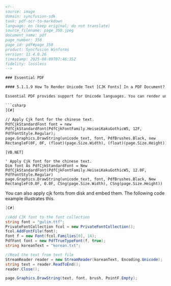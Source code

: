 ```html
<!-- 
source: image
domain: syncfusion-sdk
task: pdf-ocr-to-markdown
language: en (keep original; do not translate)
source_filename: page_350.jpeg
document_name: pdf
page_number: 350
page_id: pdf#page_350
product: Syncfusion Winforms
version: 11.4.0.26
timestamp: 2025-08-09T07:46:35Z
fidelity: lossless
-->

### Essential PDF

#### 5.1.1.9 How To Render Unicode Text [CJK Fonts] In a PDF Document?

Essential PDF provides support for Unicode languages. You can render unicode text with the help of the **PdfCjkStandardFont** class. Languages like Japanese, Korean, Simplified Chinese, Traditional Chinese, and so on, are classified under CJK Fonts.

```csharp
[C#]

// Apply Cjk font for the chinese text.
PdfCjkStandardFont font = new
PdfCjkStandardFont(PdfCjkFontFamily.HeiseiKakuGothicW5, 12F,
PdfFontStyle.Regular);
page.Graphics.DrawString(unicode_text, font, PdfBrushes.Black, new
RectangleF(0F, 0F, (float)(page.Size.Width), (float)(page.Size.Height));
```

```vbnet
[VB.NET]

' Apply Cjk font for the chinese text.
Dim font As PdfCjkStandardFont = New
PdfCjkStandardFont(PdfCjkFontFamily.HeiseiKakuGothicW5, 12.0F,
PdfFontStyle.Regular)
page.Graphics.DrawString(unicode_text, font, PdfBrushes.Black, New
RectangleF(0.0F, 0.0F, CSng(page.Size.Width), CSng(page.Size.Height))
```

You can also apply cjk fonts from disk and embed them. The following code example illustrates this.

```csharp
[C#]

//Add CJK font to the font collection
string font = "gulim.ttf";
PrivateFontCollection fcol = new PrivateFontCollection();
fcol.AddFontFile(font);
Font f = new Font(fcol.Families[0], 14);
PdfFont font = new PdfTrueTypeFont(f, true);
string koreanText = "korean.txt";

//Read the text from text file
StreamReader reader = new StreamReader(koreanText, Encoding.Unicode);
string text = reader.ReadToEnd();
reader.Close();

page.Graphics.DrawString(text, font, brush, PointF.Empty);
```
```